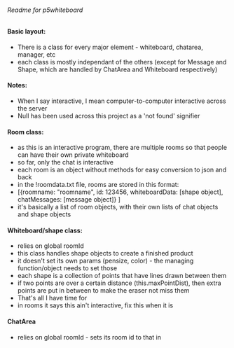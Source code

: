###### Readme for p5whiteboard
#### Basic layout:
- There is a class for every major element - whiteboard, chatarea, manager, etc
- each class is mostly independant of the others (except for Message and Shape, which are handled by ChatArea and Whiteboard respectively)

#### Notes:
- When I say interactive, I mean computer-to-computer interactive across the server
- Null has been used across this project as a 'not found' signifier

#### Room class:
- as this is an interactive program, there are multiple rooms so that people can have their own private whiteboard
- so far, only the chat is interactive
- each room is an object without methods for easy conversion to json and back
- in the !roomdata.txt file, rooms are stored in this format:
- [{roomname: "roomname", id: 123456, whiteboardData: [shape object], chatMessages: [message object]} ]
- it's basically a list of room objects, with their own lists of chat objects and shape objects

#### Whiteboard/shape class:
- relies on global roomId
- this class handles shape objects to create a finished product
- it doesn't set its own params (pensize, color) - the managing function/object needs to set those
- each shape is a collection of points that have lines drawn between them
- if two points are over a certain distance (this.maxPointDist), then extra points are put in between to make the eraser not miss them
- That's all I have time for
- in rooms it says this ain't interactive, fix this when it is

#### ChatArea
- relies on global roomId - sets its room id to that in 